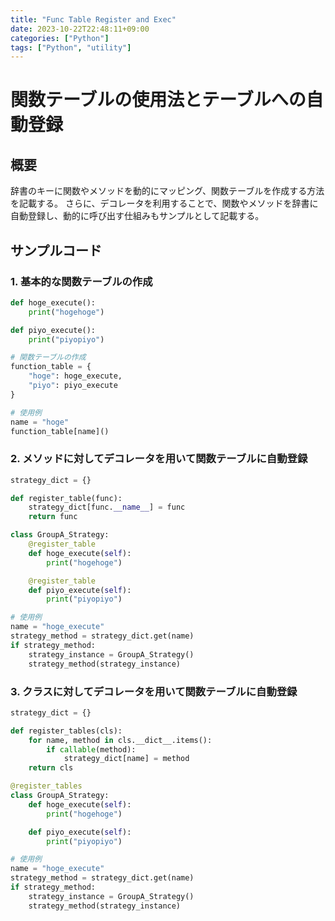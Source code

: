 ```yaml
---
title: "Func Table Register and Exec"
date: 2023-10-22T22:48:11+09:00
categories: ["Python"]
tags: ["Python", "utility"]
---
```

# 関数テーブルの使用法とテーブルへの自動登録

## 概要

辞書のキーに関数やメソッドを動的にマッピング、関数テーブルを作成する方法を記載する。
さらに、デコレータを利用することで、関数やメソッドを辞書に自動登録し、動的に呼び出す仕組みもサンプルとして記載する。

## サンプルコード

### 1. 基本的な関数テーブルの作成

```python
def hoge_execute():
    print("hogehoge")

def piyo_execute():
    print("piyopiyo")

# 関数テーブルの作成
function_table = {
    "hoge": hoge_execute,
    "piyo": piyo_execute
}

# 使用例
name = "hoge"
function_table[name]()
```

### 2. メソッドに対してデコレータを用いて関数テーブルに自動登録

```python
strategy_dict = {}

def register_table(func):
    strategy_dict[func.__name__] = func
    return func

class GroupA_Strategy:
    @register_table
    def hoge_execute(self):
        print("hogehoge")

    @register_table
    def piyo_execute(self):
        print("piyopiyo")

# 使用例
name = "hoge_execute"
strategy_method = strategy_dict.get(name)
if strategy_method:
    strategy_instance = GroupA_Strategy()
    strategy_method(strategy_instance)
```

### 3. クラスに対してデコレータを用いて関数テーブルに自動登録

```python
strategy_dict = {}

def register_tables(cls):
    for name, method in cls.__dict__.items():
        if callable(method):
            strategy_dict[name] = method
    return cls

@register_tables
class GroupA_Strategy:
    def hoge_execute(self):
        print("hogehoge")

    def piyo_execute(self):
        print("piyopiyo")

# 使用例
name = "hoge_execute"
strategy_method = strategy_dict.get(name)
if strategy_method:
    strategy_instance = GroupA_Strategy()
    strategy_method(strategy_instance)
```